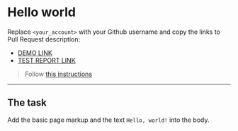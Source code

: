 # Hello world
Replace `<your_account>` with your Github username and copy the links to Pull Request description:
- [DEMO LINK](https://allesdmytro.github.io/layout_hello-world/)
- [TEST REPORT LINK](https://allesdmytro.github.io/layout_hello-world/report/html_report/)

> Follow [this instructions](https://mate-academy.github.io/layout_task-guideline/#how-to-solve-the-layout-tasks-on-github)
___

## The task
Add the basic page markup and the text `Hello, world!` into the body.
